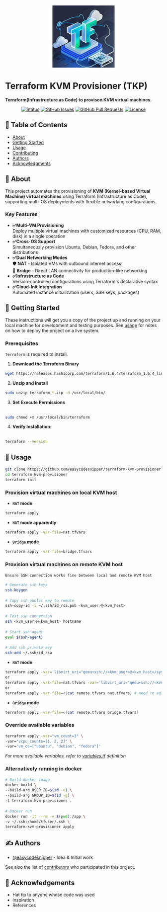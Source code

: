 <p align="center">
  <a href="" rel="noopener">
 <img width=200px height=200px src="./images/logo.jpeg" alt="TKP"></a>
</p>

# Terraform KVM Provisioner (TKP)
**Terraform(Infrastructure as Code) to provison KVM virtual machines.**

<div align="center">

[![Status](https://img.shields.io/badge/status-active-success.svg)]()
[![GitHub Issues](https://img.shields.io/github/issues/easycodesnipper/terraform-kvm-provisioner.svg)](https://github.com/easycodesnipper/terraform-kvm-provisioner/issues)
[![GitHub Pull Requests](https://img.shields.io/github/issues-pr/easycodesnipper/terraform-kvm-provisioner.svg)](https://github.com/easycodesnipper/terraform-kvm-provisioner/pulls)
[![License](https://img.shields.io/badge/license-MIT-blue.svg)](/LICENSE)

</div>

## 📝 Table of Contents

- [About](#about)
- [Getting Started](#getting_started)
- [Usage](#usage)
- [Contributing](../CONTRIBUTING.md)
- [Authors](#authors)
- [Acknowledgments](#acknowledgement)

## 🧐 About <a name = "about"></a>

This project automates the provisioning of **KVM (Kernel-based Virtual Machine) virtual machines** using Terraform (Infrastructure as Code), supporting multi-OS deployments with flexible networking configurations.

### Key Features
- **✅Multi-VM Provisioning**  
  Deploy multiple virtual machines with customized resources (CPU, RAM, disk) in a single operation
- **✅Cross-OS Support**  
  Simultaneously provision Ubuntu, Debian, Fedora, and other distributions
- **✅Dual Networking Modes**  
  🛡️ **NAT** - Isolated VMs with outbound internet access  
  🌉 **Bridge** - Direct LAN connectivity for production-like networking
- **✅Infrastructure as Code**  
  Version-controlled configurations using Terraform's declarative syntax
- **✅Cloud-Init Integration**  
  Automated instance initialization (users, SSH keys, packages)

## 🏁 Getting Started <a name = "getting_started"></a>

These instructions will get you a copy of the project up and running on your local machine for development and testing purposes. See [usage](#usage) for notes on how to deploy the project on a live system.

### Prerequisites

`Terraform` is required to install.

1. **Download the Terraform Binary**
```bash
wget https://releases.hashicorp.com/terraform/1.6.4/terraform_1.6.4_linux_amd64.zip
```

2. **Unzip and Install**
```bash
sudo unzip terraform_*.zip -d /usr/local/bin/

```

3. **Set Execute Permissions**

```bash

sudo chmod +x /usr/local/bin/terraform

```

4. **Verify Installation:**

```bash

terraform --version

```

## 🎈 Usage <a name="usage"></a>

```bash
git clone https://github.com/easycodesnipper/terraform-kvm-provisioner.git
cd terraform-kvm-provisioner
terraform init
```
### Provision virtual machines on local KVM host
- **`NAT` mode**
```bash
terraform apply
```
- **`NAT` mode apparently**
```bash
terraform apply -var-file=nat.tfvars
```
- **`Bridge` mode**
```bash
terraform apply -var-file=bridge.tfvars
```

### Provision virtual machines on remote KVM host

`Ensure SSH connection works fine between local and remote KVM host`
```bash
# Generate ssh keys
ssh-keygen

# Copy ssh public key to remote
ssh-copy-id -i ~/.ssh/id_rsa.pub <kvm_user>@<kvm_host>

# Test ssh connection
ssh <kvm_user>@<kvm_host> hostname

# Start ssh agent
eval $(ssh-agent)

# Add ssh private key
ssh-add ~/.ssh/id_rsa
```

- **`NAT` mode**
```bash
terraform apply -var='libvirt_uri="qemu+ssh://<kvm_user>@<kvm_host>/system"' -var="network_mode=nat"
or
terraform apply -var-file=nat.tfvars -var='libvirt_uri="qemu+ssh://<kvm_user>@<kvm_host>/system"'
or
terraform apply -var-file=<(cat remote.tfvars nat.tfvars) # need to edit remote.tfvars
```

- **`Bridge` mode**
```bash
terraform apply -var-file=<(cat remote.tfvars bridge.tfvars)
```

### Override available variables
```bash
terraform apply -var="vm_count=3" \
-var="vcpu_counts=[1, 2, 2]" \
-var='vm_os=["ubuntu", "debian", "fedora"]'
```

*For more available variables, refer to [variables.tf](./variables.tf) definition*

### Alternatively running in docker
```bash
# Build docker image
docker build \
--build-arg USER_ID=$(id -u) \
--build-arg GROUP_ID=$(id -g) \
-t terraform-kvm-provisioner .

# Docker run
docker run -it --rm -v $(pwd):/app \
-v ~/.ssh:/home/tfuser/.ssh \
terraform-kvm-provisioner apply
```

## ✍️ Authors <a name = "authors"></a>

- [@easycodesnipper](https://github.com/easycodesnipper) - Idea & Initial work

See also the list of [contributors](https://github.com/easycodesnipper/terraform-kvm-provisioner/contributors) who participated in this project.

## 🎉 Acknowledgements <a name = "acknowledgement"></a>

- Hat tip to anyone whose code was used
- Inspiration
- References
